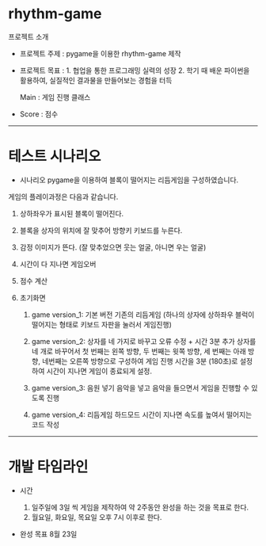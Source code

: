 # rhythm-game

프로젝트 소개
- 프로젝트 주제 : 
	pygame을 이용한 rhythm-game 제작
- 프로젝트 목표 : 
      1. 협업을 통한 프로그래밍 실력의 성장
      2. 학기 때 배운 파이썬을 활용하여, 실질적인 결과물을 만들어보는 경험을 터득
  
  Main : 게임 진행 클래스
 - Score : 점수
---------------------------------------------------------------------------------------------------------------------------------------------------------------------

# 테스트 시나리오

- 시나리오
pygame을 이용하여 블록이 떨어지는 리듬게임을 구성하였습니다.

게임의 플레이과정은 다음과 같습니다.
1. 상하좌우가 표시된 블록이 떨어진다.
2. 블록을 상자의 위치에 잘 맞추어 방향키 키보드를 누른다.
3. 감정 이미지가 뜬다. (잘 맞추었으면 웃는 얼굴, 아니면 우는 얼굴)
4. 시간이 다 지나면 게임오버
5. 점수 계산
6. 초기화면



	1) game version_1: 기본 버전
	 기존의 리듬게임 (하나의 상자에 상하좌우 블럭이 떨어지는 형태로 키보드 자판을 눌러서 게임진행)

	2) game version_2: 상자를 네 가지로 바꾸고 오류 수정 + 시간 3분 추가
	 상자를 네 개로 바꾸어서 첫 번째는 왼쪽 방향, 두 번째는 윗쪽 방향, 세 번째는 아래 방향, 네번째는 오른쪽 방향으로 구성하여 게임 진행
	 시간을 3분 (180초)로 설정하여 시간이 지나면 게임이 종료되게 설정.

	3) game version_3: 음원 넣기
	 음악을 넣고 음악을 들으면서 게임을 진행할 수 있도록 진행

	4) game version_4: 리듬게임 하드모드 
	 시간이 지나면 속도를 높여서 떨어지는 코드 작성

_______________________________________________________________________________________________________________________________________________________________________

# 개발 타임라인

- 시간
	1. 일주일에 3일 씩 게임을 제작하여 약 2주동안 완성을 하는 것을 목표로 한다.
	2. 월요일, 화요일, 목요일 오후 7시 이후로 한다.
	
- 완성 목표
	8월 23일 
